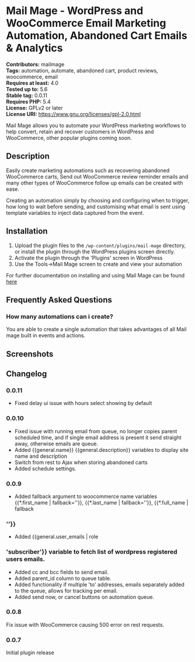# Mail Mage - WordPress and WooCommerce Email Marketing Automation, Abandoned Cart Emails & Analytics

**Contributors:** mailmage \
**Tags:** automation, automate, abandoned cart, product reviews, woocommerce, email \
**Requires at least:** 4.0 \
**Tested up to:** 5.6 \
**Stable tag:** 0.0.11 \
**Requires PHP:** 5.4 \
**License:** GPLv2 or later \
**License URI:** https://www.gnu.org/licenses/gpl-2.0.html

Mail Mage allows you to automate your WordPress marketing workflows to help convert, retain and recover customers in WordPress and WooCommerce, other popular plugins coming soon.

## Description

Easily create marketing automations such as recovering abandoned WooCommerce carts, Send out WooCommerce review reminder emails and many other types of WooCommerce follow up emails can be created with ease. 

Creating an automation simply by choosing and configuring when to trigger, how long to wait before sending, and customising what email is sent using template variables to inject data captured from the event. 

## Installation

1. Upload the plugin files to the `/wp-content/plugins/mail-mage` directory, or install the plugin through the WordPress plugins screen directly.
1. Activate the plugin through the 'Plugins' screen in WordPress
1. Use the Tools->Mail Mage screen to create and view your automation

For further documentation on installing and using Mail Mage can be found [here](https://www.wpmailmage.com/docs/)

## Frequently Asked Questions

### How many automations can i create?

You are able to create a single automation that takes advantages of all Mail mage built in events and actions. 

## Screenshots



## Changelog

### 0.0.11

* Fixed delay ui issue with hours select showing by default

### 0.0.10

* Fixed issue with running email from queue, no longer copies parent scheduled time, and if single email address is present it send straight away, otherwise emails are queue.
* Added {{general.name}} {{general.description}} variables to display site name and description
* Switch from rest to Ajax when storing abandoned carts
* Added schedule settings.

### 0.0.9

* Added fallback argument to woocommerce name variables {{\*.first_name | fallback=''}}, {{\*.last_name | fallback=''}}, {{\*.full_name | fallback

### ''}}

* Added {{general.user_emails | role

### 'subscriber'}} variable to fetch list of wordpress registered users emails.

* Added cc and bcc fields to send email.
* Added parent_id column to queue table.
* Added functionality if multiple 'to' addresses, emails separately added to the queue, allows for tracking per email.
* Added send now, or cancel buttons on automation queue.

### 0.0.8

Fix issue with WooCommerce causing 500 error on rest requests.

### 0.0.7

Initial plugin release

